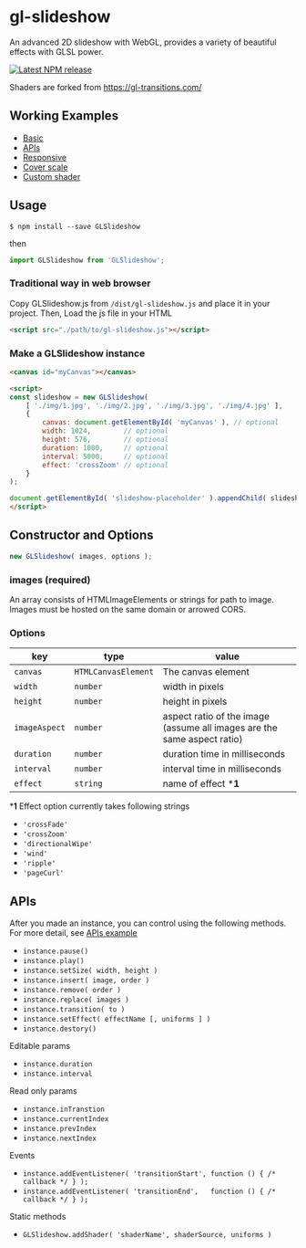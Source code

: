 # gl-slideshow

An advanced 2D slideshow with WebGL, provides a variety of beautiful effects with GLSL power.

[![Latest NPM release](https://img.shields.io/npm/v/GLSlideshow.svg)](https://www.npmjs.com/package/GLSlideshow)

Shaders are forked from https://gl-transitions.com/

## Working Examples

- [Basic](http://yomotsu.github.io/GLSlideshow/examples/basic.html)
- [APIs](http://yomotsu.github.io/GLSlideshow/examples/apis.html)
- [Responsive](http://yomotsu.github.io/GLSlideshow/examples/responsive.html)
- [Cover scale](http://yomotsu.github.io/GLSlideshow/examples/cover.html)
- [Custom shader](http://yomotsu.github.io/GLSlideshow/examples/shader.html)

## Usage

```
$ npm install --save GLSlideshow
```

then

```javascript
import GLSlideshow from 'GLSlideshow';
```

### Traditional way in web browser

Copy GLSlideshow.js from `/dist/gl-slideshow.js` and place it in your project. Then, Load the js file in your HTML

```html
<script src="./path/to/gl-slideshow.js"></script>
```

### Make a GLSlideshow instance

```html
<canvas id="myCanvas"></canvas>

<script>
const slideshow = new GLSlideshow(
	[ './img/1.jpg', './img/2.jpg', './img/3.jpg', './img/4.jpg' ],
	{
		canvas: document.getElementById( 'myCanvas' ), // optional
		width: 1024,        // optional
		height: 576,        // optional
		duration: 1000,     // optional
		interval: 5000,     // optional
		effect: 'crossZoom' // optional
	}
);

document.getElementById( 'slideshow-placeholder' ).appendChild( slideshow.domElement );
</script>
```

## Constructor and Options

```js
new GLSlideshow( images, options );
```

### images (required)

An array consists of HTMLImageElements or strings for path to image.  
Images must be hosted on the same domain or arrowed CORS.

### Options

| key           | type                | value |
| ------------- | ------------------- | ----- |
| `canvas`      | `HTMLCanvasElement` | The canvas element |
| `width`       | `number`            | width in pixels |
| `height`      | `number`            | height in pixels |
| `imageAspect` | `number`            | aspect ratio of the image (assume all images are the same aspect ratio) |
| `duration`    | `number`            | duration time in milliseconds |
| `interval`    | `number`            | interval time in milliseconds |
| `effect`      | `string`            | name of effect ***1** |

***1** Effect option currently takes following strings

- `'crossFade'`
- `'crossZoom'`
- `'directionalWipe'`
- `'wind'`
- `'ripple'`
- `'pageCurl'`

## APIs

After you made an instance, you can control using the following methods.  
For more detail, see [APIs example](http://yomotsu.github.io/GLSlideshow.js/examples/apis.html)

- `instance.pause()`
- `instance.play()`
- `instance.setSize( width, height )`
- `instance.insert( image, order )`
- `instance.remove( order )`
- `instance.replace( images )`
- `instance.transition( to )`
- `instance.setEffect( effectName [, uniforms ] )`
- `instance.destory()`

Editable params

- `instance.duration`
- `instance.interval`

Read only params

- `instance.inTranstion`
- `instance.currentIndex`
- `instance.prevIndex`
- `instance.nextIndex`

Events

- `instance.addEventListener( 'transitionStart', function () { /* callback */ } );`
- `instance.addEventListener( 'transitionEnd',   function () { /* callback */ } );`

Static methods

- `GLSlideshow.addShader( 'shaderName', shaderSource, uniforms )`
